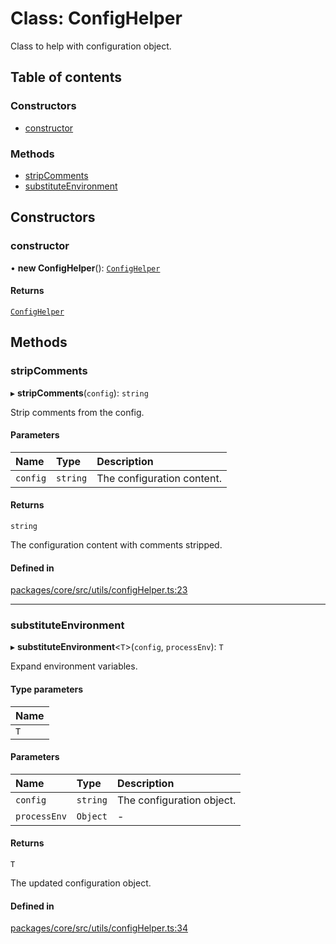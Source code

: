 # Class: ConfigHelper

Class to help with configuration object.

## Table of contents

### Constructors

- [constructor](ConfigHelper.md#constructor)

### Methods

- [stripComments](ConfigHelper.md#stripcomments)
- [substituteEnvironment](ConfigHelper.md#substituteenvironment)

## Constructors

### constructor

• **new ConfigHelper**(): [`ConfigHelper`](ConfigHelper.md)

#### Returns

[`ConfigHelper`](ConfigHelper.md)

## Methods

### stripComments

▸ **stripComments**(`config`): `string`

Strip comments from the config.

#### Parameters

| Name | Type | Description |
| :------ | :------ | :------ |
| `config` | `string` | The configuration content. |

#### Returns

`string`

The configuration content with comments stripped.

#### Defined in

[packages/core/src/utils/configHelper.ts:23](https://github.com/gtscio/framework/blob/ed1186b/packages/core/src/utils/configHelper.ts#L23)

___

### substituteEnvironment

▸ **substituteEnvironment**\<`T`\>(`config`, `processEnv`): `T`

Expand environment variables.

#### Type parameters

| Name |
| :------ |
| `T` |

#### Parameters

| Name | Type | Description |
| :------ | :------ | :------ |
| `config` | `string` | The configuration object. |
| `processEnv` | `Object` | - |

#### Returns

`T`

The updated configuration object.

#### Defined in

[packages/core/src/utils/configHelper.ts:34](https://github.com/gtscio/framework/blob/ed1186b/packages/core/src/utils/configHelper.ts#L34)
